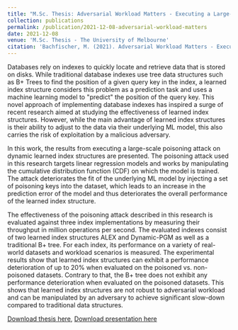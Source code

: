 ```yaml
---
title: "M.Sc. Thesis: Adversarial Workload Matters - Executing a Large-Scale Poisoning Attack against Learned Index Structures"
collection: publications
permalink: /publication/2021-12-08-adversarial-workload-matters
date: 2021-12-08
venue: 'M.Sc. Thesis - The University of Melbourne'
citation: 'Bachfischer, M. (2021). Adversarial Workload Matters - Executing a Large-Scale Poisoning Attack against Learned Index Structures'
---
```

Databases rely on indexes to quickly locate and retrieve data that is stored on disks. While traditional database indexes use tree data structures such as B+ Trees to find the position of a given query key in the index, a learned index structure considers this problem as a prediction task and uses a machine learning model to "predict" the position of the query key. This novel approach of implementing database indexes has inspired a surge of recent research aimed at studying the effectiveness of learned index structures. However, while the main advantage of learned index structures is their ability to adjust to the data via their underlying ML model, this also carries the risk of exploitation by a malicious adversary.

In this work, the results from executing a large-scale poisoning attack on dynamic learned index structures are presented. The poisoning attack used in this research targets linear regression models and works by manipulating the cumulative distribution function (CDF) on which the model is trained. The attack deteriorates the fit of the underlying ML model by injecting a set of poisoning keys into the dataset, which leads to an increase in the prediction error of the model and thus deteriorates the overall performance of the learned index structure.

The effectiveness of the poisoning attack described in this research is evaluated against three index implementations by measuring their throughput in million operations per second. The evaluated indexes consist of two learned index structures ALEX and Dynamic-PGM as well as a traditional B+ tree. For each index, its performance on a variety of real-world datasets and workload scenarios is measured. The experimental results show that learned index structures can exhibit a performance deterioration of up to 20% when evaluated on the poisoned vs. non- poisoned datasets. Contrary to that, the B+ tree does not exhibit any performance deterioration when evaluated on the poisoned datasets. This shows that learned index structures are not robust to adversarial workload and can be manipulated by an adversary to achieve significant slow-down compared to traditional data structures.

[Download thesis here](/files/Adversarial_Workload_Matters-Thesis_vF.pdf), [Download presentation here](/files/Adversarial_Workload_Matters-Presentation_vF.pdf)